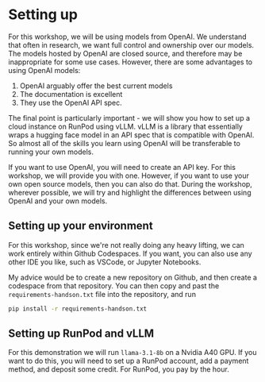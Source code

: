 # Setting up

For this workshop, we will be using models from OpenAI. We understand that often in research, we want full control and ownership over our models. The models hosted by OpenAI are closed source, and therefore may be inappropriate for some use cases. However, there are some advantages to using OpenAI models:

1. OpenAI arguably offer the best current models
2. The documentation is excellent
3. They use the OpenAI API spec.

The final point is particularly important - we will show you how to set up a cloud instance on RunPod using vLLM. vLLM is a library that essentially wraps a hugging face model in an API spec that is compatible with OpenAI. So almost all of the skills you learn using OpenAI will be transferable to running your own models.

If you want to use OpenAI, you will need to create an API key. For this workshop, we will provide you with one. However, if you want to use your own open source models, then you can also do that. During the workshop, wherever possible, we will try and highlight the differences between using OpenAI and your own models.

## Setting up your environment
For this workshop, since we're not really doing any heavy lifting, we can work entirely within Github Codespaces. If you want, you can also use any other IDE you like, such as VSCode, or Jupyter Notebooks.

My advice would be to create a new repository on Github, and then create a codespace from that repository. You can then copy and past the `requirements-handson.txt` file into the repository, and run

```bash
pip install -r requirements-handson.txt
```

## Setting up RunPod and vLLM
For this demonstration we will run `llama-3.1-8b` on a Nvidia A40 GPU. If you want to do this, you will need to set up a RunPod account, add a payment method, and deposit some credit. For RunPod, you pay by the hour.

